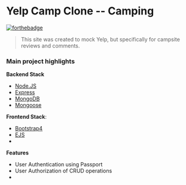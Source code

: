 # Yelp Camp Clone -- Camping

[![forthebadge](https://forthebadge.com/images/badges/made-with-javascript.svg)](https://forthebadge.com)
> This site was created to mock Yelp, but specifically for campsite reviews and comments.

### Main project highlights 

**Backend Stack**
  - [Node.JS](https://nodejs.org/en/)
  - [Express](https://expressjs.com/) 
  - [MongoDB](https://www.mongodb.com/)
  - [Mongoose](http://mongoosejs.com/)

**Frontend Stack**:
  - [Bootstrap4](https://getbootstrap.com/)
  - [EJS](http://ejs.co/)
  - 
**Features**
  - User Authentication using Passport
  - User Authorization of CRUD operations
  - 


